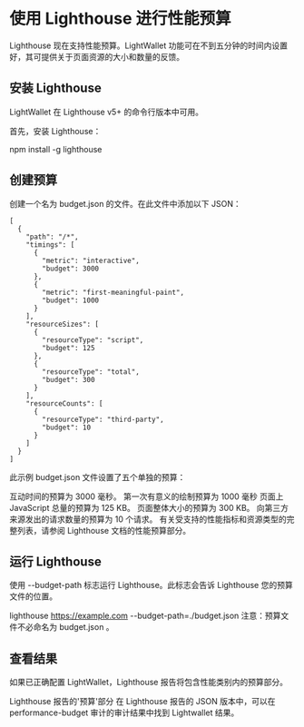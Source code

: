 # 使用 Lighthouse 进行性能预算

Lighthouse 现在支持性能预算。LightWallet 功能可在不到五分钟的时间内设置好，其可提供关于页面资源的大小和数量的反馈。

## 安装 Lighthouse

LightWallet 在 Lighthouse v5+ 的命令行版本中可用。

首先，安装 Lighthouse：


npm install -g lighthouse

## 创建预算

创建一个名为 budget.json 的文件。在此文件中添加以下 JSON：


```javascipt
[
  {
    "path": "/*",
    "timings": [
      {
        "metric": "interactive",
        "budget": 3000
      },
      {
        "metric": "first-meaningful-paint",
        "budget": 1000
      }
    ],
    "resourceSizes": [
      {
        "resourceType": "script",
        "budget": 125
      },
      {
        "resourceType": "total",
        "budget": 300
      }
    ],
    "resourceCounts": [
      {
        "resourceType": "third-party",
        "budget": 10
      }
    ]
  }
]
```

此示例 budget.json 文件设置了五个单独的预算：

互动时间的预算为 3000 毫秒。
第一次有意义的绘制预算为 1000 毫秒
页面上 JavaScript 总量的预算为 125 KB。
页面整体大小的预算为 300 KB。
向第三方来源发出的请求数量的预算为 10 个请求。
有关受支持的性能指标和资源类型的完整列表，请参阅 Lighthouse 文档的性能预算部分。

## 运行 Lighthouse

使用 --budget-path 标志运行 Lighthouse。此标志会告诉 Lighthouse 您的预算文件的位置。


lighthouse https://example.com --budget-path=./budget.json
注意：预算文件不必命名为 budget.json 。

## 查看结果

如果已正确配置 LightWallet，Lighthouse 报告将包含性能类别内的预算部分。

Lighthouse 报告的'预算'部分
在 Lighthouse 报告的 JSON 版本中，可以在 performance-budget 审计的审计结果中找到 Lightwallet 结果。
